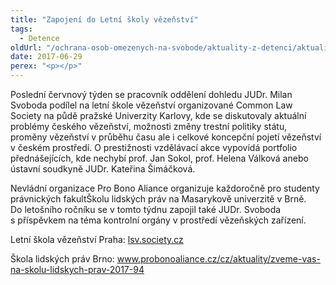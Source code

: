 ```yaml
---
title: "Zapojení do Letní školy vězeňství"
tags:
  - Detence
oldUrl: "/ochrana-osob-omezenych-na-svobode/aktuality-z-detenci/aktuality-z-detenci-2017/zapojeni-do-letni-skoly-vezenstvi/"
date: 2017-06-29
perex: "<p></p>"
---
```


<!-- imported from the old website -->

<p>Poslední červnový týden se pracovník oddělení dohledu JUDr. Milan Svoboda podílel na letní škole vězeňství organizované Common Law Society na půdě pražské Univerzity Karlovy, kde se diskutovaly aktuální problémy českého vězeňství, možnosti změny trestní politiky státu, proměny vězeňství v průběhu času ale i celkové koncepční pojetí vězeňství v českém prostředí. O prestižnosti vzdělávací akce vypovídá portfolio přednášejících, kde nechybí prof. Jan Sokol, prof. Helena Válková anebo ústavní soudkyně JUDr. Kateřina Šimáčková.</p> <p>Nevládní organizace Pro Bono Aliance organizuje každoročně pro studenty právnických fakultŠkolu lidských práv na Masarykově univerzitě v Brně. Do letošního ročníku se v tomto týdnu zapojil také JUDr. Svoboda s příspěvkem na téma kontrolní orgány v prostředí vězeňských zařízení.</p> <p>Letní škola vězeňství Praha: <a href="http://lsv.society.cz/" style="font-size: 12.8px;"><a href="http://lsv.society.cz/" target="_blank">lsv.society.cz</a></a></p> <p>Škola lidských práv Brno: <a href="http://www.probonoaliance.cz/cz/aktuality/zveme-vas-na-skolu-lidskych-prav-2017-94" style="font-size: 12.8px;"><a href="http://www.probonoaliance.cz/cz/aktuality/zveme-vas-na-skolu-lidskych-prav-2017-94" target="_blank">www.probonoaliance.cz/cz/aktuality/zveme-vas-na-skolu-lidskych-prav-2017-94</a></a></p>
